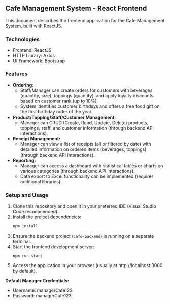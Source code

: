 ## Cafe Management System - React Frontend

This document describes the frontend application for the Cafe Management System, built with ReactJS.

### Technologies

* Frontend: ReactJS
* HTTP Library: Axios
* UI Framework: Bootstrap

### Features

* **Ordering:**
    * Staff/Manager can create orders for customers with beverages (quantity, size), toppings (quantity), and apply loyalty discounts based on customer rank (up to 10%).
    * System identifies customer birthdays and offers a free food gift on the first birthday order of the year.
* **Product/Topping/Staff/Customer Management:**
    * Manager can CRUD (Create, Read, Update, Delete) products, toppings, staff, and customer information (through backend API interactions).
* **Receipt Management:**
    * Manager can view a list of receipts (all or filtered by date) with detailed information on ordered items (beverages, toppings) (through backend API interactions).
* **Reporting:**
    * Manager can access a dashboard with statistical tables or charts on various categories (through backend API interactions).
    * Data export to Excel functionality can be implemented (requires additional libraries).

### Setup and Usage

1. Clone this repository and open it in your preferred IDE (Visual Studio Code recommended).
2. Install the project dependencies:
    ```bash
    npm install
    ```
3. Ensure the backend project (`cafe-backend`) is running on a separate terminal.
4. Start the frontend development server:
    ```bash
    npm run start
    ```
5. Access the application in your browser (usually at http://localhost:3000 by default).

**Default Manager Credentials:**

* Username: managerCafe123
* Password: managerCafe123
